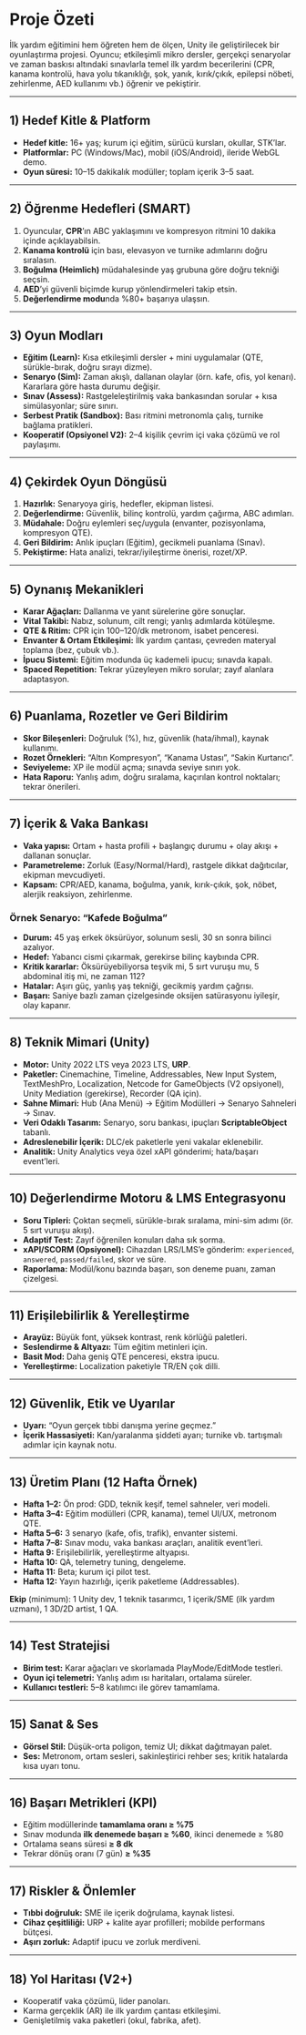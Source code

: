 
# Proje Özeti

İlk yardım eğitimini hem öğreten hem de ölçen, Unity ile geliştirilecek bir oyunlaştırma projesi. Oyuncu; etkileşimli mikro dersler, gerçekçi senaryolar ve zaman baskısı altındaki sınavlarla temel ilk yardım becerilerini (CPR, kanama kontrolü, hava yolu tıkanıklığı, şok, yanık, kırık/çıkık, epilepsi nöbeti, zehirlenme, AED kullanımı vb.) öğrenir ve pekiştirir.

---

## 1) Hedef Kitle & Platform

* **Hedef kitle:** 16+ yaş; kurum içi eğitim, sürücü kursları, okullar, STK’lar.
* **Platformlar:** PC (Windows/Mac), mobil (iOS/Android), ileride WebGL demo.
* **Oyun süresi:** 10–15 dakikalık modüller; toplam içerik 3–5 saat.

---

## 2) Öğrenme Hedefleri (SMART)

1. Oyuncular, **CPR**’ın ABC yaklaşımını ve kompresyon ritmini 10 dakika içinde açıklayabilsin.
2. **Kanama kontrolü** için bası, elevasyon ve turnike adımlarını doğru sıralasın.
3. **Boğulma (Heimlich)** müdahalesinde yaş grubuna göre doğru tekniği seçsin.
4. **AED**’yi güvenli biçimde kurup yönlendirmeleri takip etsin.
5. **Değerlendirme modu**nda %80+ başarıya ulaşsın.

---

## 3) Oyun Modları

* **Eğitim (Learn):** Kısa etkileşimli dersler + mini uygulamalar (QTE, sürükle-bırak, doğru sırayı dizme).
* **Senaryo (Sim):** Zaman akışlı, dallanan olaylar (örn. kafe, ofis, yol kenarı). Kararlara göre hasta durumu değişir.
* **Sınav (Assess):** Rastgeleleştirilmiş vaka bankasından sorular + kısa simülasyonlar; süre sınırı.
* **Serbest Pratik (Sandbox):** Bası ritmini metronomla çalış, turnike bağlama pratikleri.
* **Kooperatif (Opsiyonel V2):** 2–4 kişilik çevrim içi vaka çözümü ve rol paylaşımı.

---

## 4) Çekirdek Oyun Döngüsü

1. **Hazırlık:** Senaryoya giriş, hedefler, ekipman listesi.
2. **Değerlendirme:** Güvenlik, bilinç kontrolü, yardım çağırma, ABC adımları.
3. **Müdahale:** Doğru eylemleri seç/uygula (envanter, pozisyonlama, kompresyon QTE).
4. **Geri Bildirim:** Anlık ipuçları (Eğitim), gecikmeli puanlama (Sınav).
5. **Pekiştirme:** Hata analizi, tekrar/iyileştirme önerisi, rozet/XP.

---

## 5) Oynanış Mekanikleri

* **Karar Ağaçları:** Dallanma ve yanıt sürelerine göre sonuçlar.
* **Vital Takibi:** Nabız, solunum, cilt rengi; yanlış adımlarda kötüleşme.
* **QTE & Ritim:** CPR için 100–120/dk metronom, isabet penceresi.
* **Envanter & Ortam Etkileşimi:** İlk yardım çantası, çevreden materyal toplama (bez, çubuk vb.).
* **İpucu Sistemi:** Eğitim modunda üç kademeli ipucu; sınavda kapalı.
* **Spaced Repetition:** Tekrar yüzeyleyen mikro sorular; zayıf alanlara adaptasyon.

---

## 6) Puanlama, Rozetler ve Geri Bildirim

* **Skor Bileşenleri:** Doğruluk (%), hız, güvenlik (hata/ihmal), kaynak kullanımı.
* **Rozet Örnekleri:** “Altın Kompresyon”, “Kanama Ustası”, “Sakin Kurtarıcı”.
* **Seviyeleme:** XP ile modül açma; sınavda seviye sınırı yok.
* **Hata Raporu:** Yanlış adım, doğru sıralama, kaçırılan kontrol noktaları; tekrar önerileri.

---

## 7) İçerik & Vaka Bankası

* **Vaka yapısı:** Ortam + hasta profili + başlangıç durumu + olay akışı + dallanan sonuçlar.
* **Parametreleme:** Zorluk (Easy/Normal/Hard), rastgele dikkat dağıtıcılar, ekipman mevcudiyeti.
* **Kapsam:** CPR/AED, kanama, boğulma, yanık, kırık-çıkık, şok, nöbet, alerjik reaksiyon, zehirlenme.

### Örnek Senaryo: “Kafede Boğulma”

* **Durum:** 45 yaş erkek öksürüyor, solunum sesli, 30 sn sonra bilinci azalıyor.
* **Hedef:** Yabancı cismi çıkarmak, gerekirse bilinç kaybında CPR.
* **Kritik kararlar:** Öksürüyebiliyorsa teşvik mi, 5 sırt vuruşu mu, 5 abdominal itiş mi, ne zaman 112?
* **Hatalar:** Aşırı güç, yanlış yaş tekniği, gecikmiş yardım çağrısı.
* **Başarı:** Saniye bazlı zaman çizelgesinde oksijen satürasyonu iyileşir, olay kapanır.

---

## 8) Teknik Mimari (Unity)

* **Motor:** Unity 2022 LTS veya 2023 LTS, **URP**.
* **Paketler:** Cinemachine, Timeline, Addressables, New Input System, TextMeshPro, Localization, Netcode for GameObjects (V2 opsiyonel), Unity Mediation (gerekirse), Recorder (QA için).
* **Sahne Mimari:** Hub (Ana Menü) → Eğitim Modülleri → Senaryo Sahneleri → Sınav.
* **Veri Odaklı Tasarım:** Senaryo, soru bankası, ipuçları **ScriptableObject** tabanlı.
* **Adreslenebilir İçerik:** DLC/ek paketlerle yeni vakalar eklenebilir.
* **Analitik:** Unity Analytics veya özel xAPI gönderimi; hata/başarı event’leri.

---

## 10) Değerlendirme Motoru & LMS Entegrasyonu

* **Soru Tipleri:** Çoktan seçmeli, sürükle-bırak sıralama, mini-sim adımı (ör. 5 sırt vuruşu akışı).
* **Adaptif Test:** Zayıf öğrenilen konuları daha sık sorma.
* **xAPI/SCORM (Opsiyonel):** Cihazdan LRS/LMS’e gönderim: `experienced`, `answered`, `passed/failed`, skor ve süre.
* **Raporlama:** Modül/konu bazında başarı, son deneme puanı, zaman çizelgesi.

---

## 11) Erişilebilirlik & Yerelleştirme

* **Arayüz:** Büyük font, yüksek kontrast, renk körlüğü paletleri.
* **Seslendirme & Altyazı:** Tüm eğitim metinleri için.
* **Basit Mod:** Daha geniş QTE penceresi, ekstra ipucu.
* **Yerelleştirme:** Localization paketiyle TR/EN çok dilli.

---

## 12) Güvenlik, Etik ve Uyarılar

* **Uyarı:** “Oyun gerçek tıbbi danışma yerine geçmez.”
* **İçerik Hassasiyeti:** Kan/yaralanma şiddeti ayarı; turnike vb. tartışmalı adımlar için kaynak notu.

---

## 13) Üretim Planı (12 Hafta Örnek)

* **Hafta 1–2:** Ön prod: GDD, teknik keşif, temel sahneler, veri modeli.
* **Hafta 3–4:** Eğitim modülleri (CPR, kanama), temel UI/UX, metronom QTE.
* **Hafta 5–6:** 3 senaryo (kafe, ofis, trafik), envanter sistemi.
* **Hafta 7–8:** Sınav modu, vaka bankası araçları, analitik event’leri.
* **Hafta 9:** Erişilebilirlik, yerelleştirme altyapısı.
* **Hafta 10:** QA, telemetry tuning, dengeleme.
* **Hafta 11:** Beta; kurum içi pilot test.
* **Hafta 12:** Yayın hazırlığı, içerik paketleme (Addressables).

**Ekip** (minimum): 1 Unity dev, 1 teknik tasarımcı, 1 içerik/SME (ilk yardım uzmanı), 1 3D/2D artist, 1 QA.

---

## 14) Test Stratejisi

* **Birim test:** Karar ağaçları ve skorlamada PlayMode/EditMode testleri.
* **Oyun içi telemetri:** Yanlış adım ısı haritaları, ortalama süreler.
* **Kullanıcı testleri:** 5–8 katılımcı ile görev tamamlama.

---

## 15) Sanat & Ses

* **Görsel Stil:** Düşük-orta poligon, temiz UI; dikkat dağıtmayan palet.
* **Ses:** Metronom, ortam sesleri, sakinleştirici rehber ses; kritik hatalarda kısa uyarı tonu.

---

## 16) Başarı Metrikleri (KPI)

* Eğitim modüllerinde **tamamlama oranı ≥ %75**
* Sınav modunda **ilk denemede başarı ≥ %60**, ikinci denemede ≥ %80
* Ortalama seans süresi **≥ 8 dk**
* Tekrar dönüş oranı (7 gün) **≥ %35**

---

## 17) Riskler & Önlemler

* **Tıbbi doğruluk:** SME ile içerik doğrulama, kaynak listesi.
* **Cihaz çeşitliliği:** URP + kalite ayar profilleri; mobilde performans bütçesi.
* **Aşırı zorluk:** Adaptif ipucu ve zorluk merdiveni.

---

## 18) Yol Haritası (V2+)

* Kooperatif vaka çözümü, lider panoları.
* Karma gerçeklik (AR) ile ilk yardım çantası etkileşimi.
* Genişletilmiş vaka paketleri (okul, fabrika, afet).
